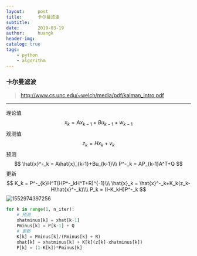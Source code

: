 ```yaml
---
layout:     post
title:      卡尔曼滤波
subtitle:   
date:       2019-03-19
author:     huangk
header-img: 
catalog: true
tags:
    - python
    - algorithm
---
```


### 卡尔曼滤波

> http://www.cs.unc.edu/~welch/media/pdf/kalman_intro.pdf

---



理论值
$$
x_k = Ax_{k-1}+Bu_{k-1}+w_{k-1}
$$
观测值
$$
z_k = Hx_k+v_k
$$
预测
$$
\hat{x}^-_k = A\hat{x}_{k-1}+Bu_{k-1}\\\
P^-_k = AP_{k-1}A^T+Q
$$
更新
$$
K_k = P^-_{k}H^T(HP^-_kH^T+R)^{-1}\\\
\hat{x}_k = \hat{x}^-_k+K_k(z_k-H\hat{x}^-_k)\\\
P_k = (I-K_kH)P^-_k
$$
![1552974397256](C:\Users\huangk\AppData\Roaming\Typora\typora-user-images\1552974397256.png)

```python
for k in range(1, n_iter):
    # 预测
    xhatminus[k] = xhat[k-1]
    Pminus[k] = P[k-1] + Q
    # 更新
    K[k] = Pminus[k]/(Pminus[k] + R)
    xhat[k] = xhatminus[k] + K[k](z[k]-xhatminus[k])
    P[k] = (1-K[k])*Pminus[k]
```

